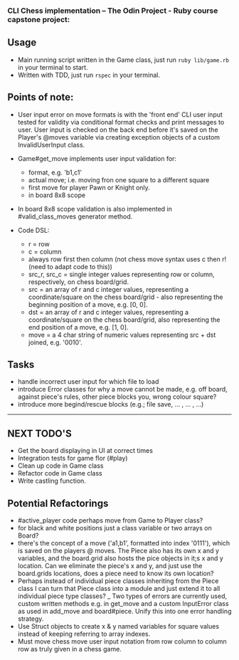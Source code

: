 ### CLI Chess implementation – The Odin Project - Ruby course capstone project:

## Usage
- Main running script written in the Game class, just run `ruby lib/game.rb` in your terminal to start.
- Written with TDD, just run `rspec` in your terminal.

## Points of note:
- User input error on move formats is with the 'front end' CLI user input tested for validity via conditional format checks and print messages to user. User input is checked on the back end before it's saved on the Player's @moves variable via creating exception objects of a custom InvalidUserInput class.
- Game#get_move implements user input validation for:
  - format, e.g. 'b1,c1'
  - actual move; i.e. moving fron one square to a different square
  - first move for player Pawn or Knight only.
  - in board 8x8 scope
- In board 8x8 scope validation is also implemented in #valid_class_moves generator method.

- Code DSL:
  - r = row
  - c = column
  - always row first then column (not chess move syntax uses c then r! (need to adapt code to this))
  - src_r, src_c = single integer values representing row or column, respectively, on chess board/grid.
  - src = an array of r and c integer values, representing a coordinate/square on the chess board/grid - also representing the beginning position of a move, e.g. [0, 0].
  - dst = an array of r and c integer values, representing a coordinate/square on the chess board/grid, also representing the end position of a move, e.g. [1, 0].
  - move = a 4 char string of numeric values representing src + dst joined, e.g. '0010'. 



## Tasks
  - handle incorrect user input for which file to load
  - introduce Error classes for why a move cannot be made, e.g. off board, against piece's rules, other piece blocks you, wrong colour square?
  - introduce more begind/rescue blocks (e.g.; file save, ... , ... , ...)
  
__________________________________________

## NEXT TODO'S 

  - Get the board displaying in UI at correct times
  - Integration tests for game flor (#play)
  - Clean up code in Game class
  - Refactor code in Game class
  - Write castling function.


## Potential Refactorings

- #active_player code perhaps move from Game to Player class?
- for black and white positions just a class variable or two arrays on Board?
- there's the concept of a move ('a1,b1', formatted into index '0111'), which is saved on the players @ moves. The Piece also has its own x and y variables, and the board.grid also hosts the pice objects in it;s x and y location. Can we eliminate the piece's x and y, and just use the board.grids locations, does a piece need to know its own location?
- Perhaps instead of individual piece classes inheriting from the Piece class I can turn that Piece class into a module and just extend it to all individual piece type classes?
_ Two types of errors are currently used, custom written methods e.g. in get_move and a custom InputError class as used in add_move and board#piece. Unify this into one error handling strategy.
- Use Struct objects to create x & y named variables for square values instead of keeping referring to array indexes.
- Must move chess move user input notation from row column to column row as truly given in a chess game.


